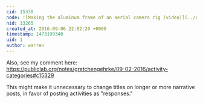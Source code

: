 ```yaml
---
cid: 15330
node: ![Making the aluminum frame of an aerial camera rig (video)](../notes/cfastie/07-07-2016/making-aerobee)
nid: 13265
created_at: 2016-09-06 22:02:20 +0000
timestamp: 1473199340
uid: 1
author: warren
---
```


Also, see my comment here: https://publiclab.org/notes/gretchengehrke/09-02-2016/activity-categories#c15329

This might make it unnecessary to change titles on longer or more narrative posts, in favor of posting activities as "responses."